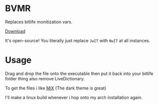 # BVMR
Replaces bitlife monitization vars.

[Download](https://github.com/RealMrCactus/BVMR/releases/tag/release)

It's open-source!
You literally just replace `JwIT` with `NwIT` at all instances.

# Usage
Drag and drop the file onto the executable then put it back into your bitlife folder thing also remove LiveDictionary.

To get the files i like [MiX](https://xdaforums.com/t/app-2-2-mixplorer-v6-x-released-fully-featured-file-manager.1523691/post-23109280) (The dark theme is great)




I'll make a linux build whenever i hop onto my arch installation again.
